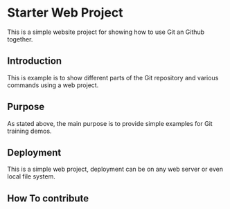 # Starter Web Project

This is a simple website project for
showing how to use Git an Github together.

## Introduction

This is example is to show different parts
of the Git repository and various commands
using a web project.

## Purpose

As stated above, the main purpose is to
provide simple examples for Git training
demos.

## Deployment

This is a simple web project, deployment
can be on any web server or even local
file system.

## How To contribute
